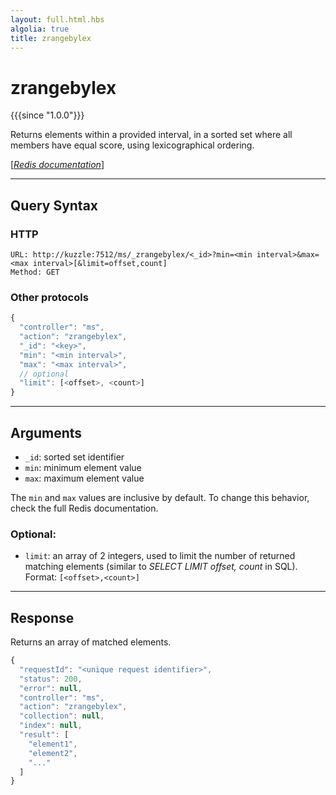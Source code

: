 ```yaml
---
layout: full.html.hbs
algolia: true
title: zrangebylex
---
```


# zrangebylex

{{{since "1.0.0"}}}

Returns elements within a provided interval, in a sorted set where all members have equal score, using lexicographical ordering. 

[[_Redis documentation_]](https://redis.io/commands/zrangebylex)

---

## Query Syntax

### HTTP

```http
URL: http://kuzzle:7512/ms/_zrangebylex/<_id>?min=<min interval>&max=<max interval>[&limit=offset,count]
Method: GET
```

### Other protocols

```js
{
  "controller": "ms",
  "action": "zrangebylex",
  "_id": "<key>",
  "min": "<min interval>",
  "max": "<max interval>",
  // optional
  "limit": [<offset>, <count>]
}
```

---

## Arguments

* `_id`: sorted set identifier
* `min`: minimum element value
* `max`: maximum element value

The `min` and `max` values are inclusive by default. To change this behavior, check the full Redis documentation.

### Optional:

* `limit`: an array of 2 integers, used to limit the number of returned matching elements (similar to _SELECT LIMIT offset, count_ in SQL). Format: `[<offset>,<count>]` 

---

## Response

Returns an array of matched elements.

```javascript
{
  "requestId": "<unique request identifier>",
  "status": 200,
  "error": null,
  "controller": "ms",
  "action": "zrangebylex",
  "collection": null,
  "index": null,
  "result": [
    "element1",
    "element2",
    "..."
  ]
}
```
